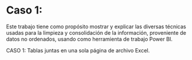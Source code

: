 # Caso 1:

Este trabajo tiene como propósito mostrar y explicar las diversas técnicas usadas para la limpieza y consolidación de la información, proveniente de datos no ordenados, usando como herramienta de trabajo Power BI.


CASO 1: Tablas juntas en una sola página de archivo Excel.
